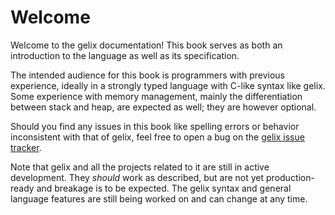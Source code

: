 # Welcome

Welcome to the gelix documentation! 
This book serves as both an introduction to the language as well as its specification.

The intended audience for this book is programmers with previous experience,
ideally in a strongly typed language with C-like syntax like gelix.
Some experience with memory management, mainly the differentiation between stack
and heap, are expected as well; they are however optional.

Should you find any issues in this book like spelling errors or behavior 
inconsistent with that of gelix, feel free to open a bug on the
[gelix issue tracker](https://git.angm.xyz/felix/gelixrs).

Note that gelix and all the projects related to it are still in active
development. They *should* work as described, but are not yet production-ready
and breakage is to be expected. The gelix syntax and general language features
are still being worked on and can change at any time.